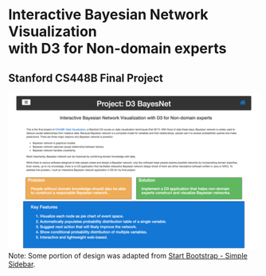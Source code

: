 # Interactive Bayesian Network Visualization <br />with D3 for Non-domain experts
## Stanford CS448B Final Project
![Alt text](readme.png?raw=true "README.png")
Note: Some portion of design was adapted from [Start Bootstrap - Simple Sidebar](https://startbootstrap.com/template-overviews/simple-sidebar/).
